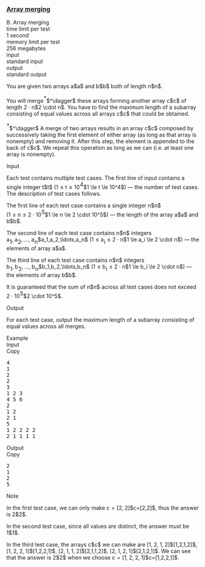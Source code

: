 <h3><a href="https://codeforces.com/contest/1831/problem/B" target="_blank" rel="noopener noreferrer">Array merging</a></h3>

<div class="header"><div class="title">B. Array merging</div><div class="time-limit"><div class="property-title">time limit per test</div>1 second</div><div class="memory-limit"><div class="property-title">memory limit per test</div>256 megabytes</div><div class="input-file input-standard"><div class="property-title">input</div>standard input</div><div class="output-file output-standard"><div class="property-title">output</div>standard output</div></div><div><p>You are given two arrays <span class="MathJax_Preview" style="color: inherit;"><span class="MJXp-math" id="MJXp-Span-1"><span class="MJXp-mi MJXp-italic" id="MJXp-Span-2">a</span></span></span>$a$ and <span class="MathJax_Preview" style="color: inherit;"><span class="MJXp-math" id="MJXp-Span-3"><span class="MJXp-mi MJXp-italic" id="MJXp-Span-4">b</span></span></span>$b$ both of length <span class="MathJax_Preview" style="color: inherit;"><span class="MJXp-math" id="MJXp-Span-5"><span class="MJXp-mi MJXp-italic" id="MJXp-Span-6">n</span></span></span>$n$.</p><p>You will merge<span class="MathJax_Preview" style="color: inherit;"><span class="MJXp-math" id="MJXp-Span-7"><span class="MJXp-msubsup" id="MJXp-Span-8"><span class="MJXp-mi" id="MJXp-Span-9" style="margin-right: 0.05em;"></span><span class="MJXp-mo MJXp-script" id="MJXp-Span-10" style="vertical-align: 0.5em;">†</span></span></span></span>$^\dagger$ these arrays forming another array <span class="MathJax_Preview" style="color: inherit;"><span class="MJXp-math" id="MJXp-Span-11"><span class="MJXp-mi MJXp-italic" id="MJXp-Span-12">c</span></span></span>$c$ of length <span class="MathJax_Preview" style="color: inherit;"><span class="MJXp-math" id="MJXp-Span-13"><span class="MJXp-mn" id="MJXp-Span-14">2</span><span class="MJXp-mo" id="MJXp-Span-15" style="margin-left: 0.267em; margin-right: 0.267em;">⋅</span><span class="MJXp-mi MJXp-italic" id="MJXp-Span-16">n</span></span></span>$2 \cdot n$. You have to find the maximum length of a subarray consisting of equal values across all arrays <span class="MathJax_Preview" style="color: inherit;"><span class="MJXp-math" id="MJXp-Span-17"><span class="MJXp-mi MJXp-italic" id="MJXp-Span-18">c</span></span></span>$c$ that could be obtained.</p><p><span class="MathJax_Preview" style="color: inherit;"><span class="MJXp-math" id="MJXp-Span-19"><span class="MJXp-msubsup" id="MJXp-Span-20"><span class="MJXp-mi" id="MJXp-Span-21" style="margin-right: 0.05em;"></span><span class="MJXp-mo MJXp-script" id="MJXp-Span-22" style="vertical-align: 0.5em;">†</span></span></span></span>$^\dagger$ A merge of two arrays results in an array <span class="MathJax_Preview" style="color: inherit;"><span class="MJXp-math" id="MJXp-Span-23"><span class="MJXp-mi MJXp-italic" id="MJXp-Span-24">c</span></span></span>$c$ composed by successively taking the first element of either array (as long as that array is nonempty) and removing it. After this step, the element is appended to the back of <span class="MathJax_Preview" style="color: inherit;"><span class="MJXp-math" id="MJXp-Span-25"><span class="MJXp-mi MJXp-italic" id="MJXp-Span-26">c</span></span></span>$c$. We repeat this operation as long as we can (i.e. at least one array is nonempty).</p></div><div class="input-specification"><div class="section-title">Input</div><p>Each test contains multiple test cases. The first line of input contains a single integer <span class="MathJax_Preview" style="color: inherit;"><span class="MJXp-math" id="MJXp-Span-27"><span class="MJXp-mi MJXp-italic" id="MJXp-Span-28">t</span></span></span>$t$ (<span class="MathJax_Preview" style="color: inherit;"><span class="MJXp-math" id="MJXp-Span-29"><span class="MJXp-mn" id="MJXp-Span-30">1</span><span class="MJXp-mo" id="MJXp-Span-31" style="margin-left: 0.333em; margin-right: 0.333em;">≤</span><span class="MJXp-mi MJXp-italic" id="MJXp-Span-32">t</span><span class="MJXp-mo" id="MJXp-Span-33" style="margin-left: 0.333em; margin-right: 0.333em;">≤</span><span class="MJXp-msubsup" id="MJXp-Span-34"><span class="MJXp-mn" id="MJXp-Span-35" style="margin-right: 0.05em;">10</span><span class="MJXp-mn MJXp-script" id="MJXp-Span-36" style="vertical-align: 0.5em;">4</span></span></span></span>$1 \le t \le 10^4$) — the number of test cases. The description of test cases follows.</p><p>The first line of each test case contains a single integer <span class="MathJax_Preview" style="color: inherit;"><span class="MJXp-math" id="MJXp-Span-37"><span class="MJXp-mi MJXp-italic" id="MJXp-Span-38">n</span></span></span>$n$ (<span class="MathJax_Preview" style="color: inherit;"><span class="MJXp-math" id="MJXp-Span-39"><span class="MJXp-mn" id="MJXp-Span-40">1</span><span class="MJXp-mo" id="MJXp-Span-41" style="margin-left: 0.333em; margin-right: 0.333em;">≤</span><span class="MJXp-mi MJXp-italic" id="MJXp-Span-42">n</span><span class="MJXp-mo" id="MJXp-Span-43" style="margin-left: 0.333em; margin-right: 0.333em;">≤</span><span class="MJXp-mn" id="MJXp-Span-44">2</span><span class="MJXp-mo" id="MJXp-Span-45" style="margin-left: 0.267em; margin-right: 0.267em;">⋅</span><span class="MJXp-msubsup" id="MJXp-Span-46"><span class="MJXp-mn" id="MJXp-Span-47" style="margin-right: 0.05em;">10</span><span class="MJXp-mn MJXp-script" id="MJXp-Span-48" style="vertical-align: 0.5em;">5</span></span></span></span>$1 \le n \le 2 \cdot 10^5$) — the length of the array <span class="MathJax_Preview" style="color: inherit;"><span class="MJXp-math" id="MJXp-Span-49"><span class="MJXp-mi MJXp-italic" id="MJXp-Span-50">a</span></span></span>$a$ and <span class="MathJax_Preview" style="color: inherit;"><span class="MJXp-math" id="MJXp-Span-51"><span class="MJXp-mi MJXp-italic" id="MJXp-Span-52">b</span></span></span>$b$.</p><p>The second line of each test case contains <span class="MathJax_Preview" style="color: inherit;"><span class="MJXp-math" id="MJXp-Span-53"><span class="MJXp-mi MJXp-italic" id="MJXp-Span-54">n</span></span></span>$n$ integers <span class="MathJax_Preview" style="color: inherit;"><span class="MJXp-math" id="MJXp-Span-55"><span class="MJXp-msubsup" id="MJXp-Span-56"><span class="MJXp-mi MJXp-italic" id="MJXp-Span-57" style="margin-right: 0.05em;">a</span><span class="MJXp-mn MJXp-script" id="MJXp-Span-58" style="vertical-align: -0.4em;">1</span></span><span class="MJXp-mo" id="MJXp-Span-59" style="margin-left: 0em; margin-right: 0.222em;">,</span><span class="MJXp-msubsup" id="MJXp-Span-60"><span class="MJXp-mi MJXp-italic" id="MJXp-Span-61" style="margin-right: 0.05em;">a</span><span class="MJXp-mn MJXp-script" id="MJXp-Span-62" style="vertical-align: -0.4em;">2</span></span><span class="MJXp-mo" id="MJXp-Span-63" style="margin-left: 0em; margin-right: 0.222em;">,</span><span class="MJXp-mo" id="MJXp-Span-64" style="margin-left: 0em; margin-right: 0em;">…</span><span class="MJXp-mo" id="MJXp-Span-65" style="margin-left: 0em; margin-right: 0.222em;">,</span><span class="MJXp-msubsup" id="MJXp-Span-66"><span class="MJXp-mi MJXp-italic" id="MJXp-Span-67" style="margin-right: 0.05em;">a</span><span class="MJXp-mi MJXp-italic MJXp-script" id="MJXp-Span-68" style="vertical-align: -0.4em;">n</span></span></span></span>$a_1,a_2,\ldots,a_n$ (<span class="MathJax_Preview" style="color: inherit;"><span class="MJXp-math" id="MJXp-Span-69"><span class="MJXp-mn" id="MJXp-Span-70">1</span><span class="MJXp-mo" id="MJXp-Span-71" style="margin-left: 0.333em; margin-right: 0.333em;">≤</span><span class="MJXp-msubsup" id="MJXp-Span-72"><span class="MJXp-mi MJXp-italic" id="MJXp-Span-73" style="margin-right: 0.05em;">a</span><span class="MJXp-mi MJXp-italic MJXp-script" id="MJXp-Span-74" style="vertical-align: -0.4em;">i</span></span><span class="MJXp-mo" id="MJXp-Span-75" style="margin-left: 0.333em; margin-right: 0.333em;">≤</span><span class="MJXp-mn" id="MJXp-Span-76">2</span><span class="MJXp-mo" id="MJXp-Span-77" style="margin-left: 0.267em; margin-right: 0.267em;">⋅</span><span class="MJXp-mi MJXp-italic" id="MJXp-Span-78">n</span></span></span>$1 \le a_i \le 2 \cdot n$) — the elements of array <span class="MathJax_Preview" style="color: inherit;"><span class="MJXp-math" id="MJXp-Span-79"><span class="MJXp-mi MJXp-italic" id="MJXp-Span-80">a</span></span></span>$a$.</p><p>The third line of each test case contains <span class="MathJax_Preview" style="color: inherit;"><span class="MJXp-math" id="MJXp-Span-81"><span class="MJXp-mi MJXp-italic" id="MJXp-Span-82">n</span></span></span>$n$ integers <span class="MathJax_Preview" style="color: inherit;"><span class="MJXp-math" id="MJXp-Span-83"><span class="MJXp-msubsup" id="MJXp-Span-84"><span class="MJXp-mi MJXp-italic" id="MJXp-Span-85" style="margin-right: 0.05em;">b</span><span class="MJXp-mn MJXp-script" id="MJXp-Span-86" style="vertical-align: -0.4em;">1</span></span><span class="MJXp-mo" id="MJXp-Span-87" style="margin-left: 0em; margin-right: 0.222em;">,</span><span class="MJXp-msubsup" id="MJXp-Span-88"><span class="MJXp-mi MJXp-italic" id="MJXp-Span-89" style="margin-right: 0.05em;">b</span><span class="MJXp-mn MJXp-script" id="MJXp-Span-90" style="vertical-align: -0.4em;">2</span></span><span class="MJXp-mo" id="MJXp-Span-91" style="margin-left: 0em; margin-right: 0.222em;">,</span><span class="MJXp-mo" id="MJXp-Span-92" style="margin-left: 0em; margin-right: 0em;">…</span><span class="MJXp-mo" id="MJXp-Span-93" style="margin-left: 0em; margin-right: 0.222em;">,</span><span class="MJXp-msubsup" id="MJXp-Span-94"><span class="MJXp-mi MJXp-italic" id="MJXp-Span-95" style="margin-right: 0.05em;">b</span><span class="MJXp-mi MJXp-italic MJXp-script" id="MJXp-Span-96" style="vertical-align: -0.4em;">n</span></span></span></span>$b_1,b_2,\ldots,b_n$ (<span class="MathJax_Preview" style="color: inherit;"><span class="MJXp-math" id="MJXp-Span-97"><span class="MJXp-mn" id="MJXp-Span-98">1</span><span class="MJXp-mo" id="MJXp-Span-99" style="margin-left: 0.333em; margin-right: 0.333em;">≤</span><span class="MJXp-msubsup" id="MJXp-Span-100"><span class="MJXp-mi MJXp-italic" id="MJXp-Span-101" style="margin-right: 0.05em;">b</span><span class="MJXp-mi MJXp-italic MJXp-script" id="MJXp-Span-102" style="vertical-align: -0.4em;">i</span></span><span class="MJXp-mo" id="MJXp-Span-103" style="margin-left: 0.333em; margin-right: 0.333em;">≤</span><span class="MJXp-mn" id="MJXp-Span-104">2</span><span class="MJXp-mo" id="MJXp-Span-105" style="margin-left: 0.267em; margin-right: 0.267em;">⋅</span><span class="MJXp-mi MJXp-italic" id="MJXp-Span-106">n</span></span></span>$1 \le b_i \le 2 \cdot n$) — the elements of array <span class="MathJax_Preview" style="color: inherit;"><span class="MJXp-math" id="MJXp-Span-107"><span class="MJXp-mi MJXp-italic" id="MJXp-Span-108">b</span></span></span>$b$.</p><p>It is guaranteed that the sum of <span class="MathJax_Preview" style="color: inherit;"><span class="MJXp-math" id="MJXp-Span-109"><span class="MJXp-mi MJXp-italic" id="MJXp-Span-110">n</span></span></span>$n$ across all test cases does not exceed <span class="MathJax_Preview" style="color: inherit;"><span class="MJXp-math" id="MJXp-Span-111"><span class="MJXp-mn" id="MJXp-Span-112">2</span><span class="MJXp-mo" id="MJXp-Span-113" style="margin-left: 0.267em; margin-right: 0.267em;">⋅</span><span class="MJXp-msubsup" id="MJXp-Span-114"><span class="MJXp-mn" id="MJXp-Span-115" style="margin-right: 0.05em;">10</span><span class="MJXp-mn MJXp-script" id="MJXp-Span-116" style="vertical-align: 0.5em;">5</span></span></span></span>$2 \cdot 10^5$.</p></div><div class="output-specification"><div class="section-title">Output</div><p>For each test case, output the maximum length of a subarray consisting of equal values across all merges.</p></div><div class="sample-tests"><div class="section-title">Example</div><div class="sample-test"><div class="input"><div class="title">Input<div title="Copy" data-clipboard-target="#id009223375162481177" id="id003409060630313847" class="input-output-copier">Copy</div></div><pre id="id009223375162481177"><div class="test-example-line test-example-line-even test-example-line-0">4</div><div class="test-example-line test-example-line-odd test-example-line-1">1</div><div class="test-example-line test-example-line-odd test-example-line-1">2</div><div class="test-example-line test-example-line-odd test-example-line-1">2</div><div class="test-example-line test-example-line-even test-example-line-2">3</div><div class="test-example-line test-example-line-even test-example-line-2">1 2 3</div><div class="test-example-line test-example-line-even test-example-line-2">4 5 6</div><div class="test-example-line test-example-line-odd test-example-line-3">2</div><div class="test-example-line test-example-line-odd test-example-line-3">1 2</div><div class="test-example-line test-example-line-odd test-example-line-3">2 1</div><div class="test-example-line test-example-line-even test-example-line-4">5</div><div class="test-example-line test-example-line-even test-example-line-4">1 2 2 2 2</div><div class="test-example-line test-example-line-even test-example-line-4">2 1 1 1 1</div></pre></div><div class="output"><div class="title">Output<div title="Copy" data-clipboard-target="#id006348009229875271" id="id0038698727955884804" class="input-output-copier">Copy</div></div><pre id="id006348009229875271">2
1
2
5
</pre></div></div></div><div class="note"><div class="section-title">Note</div><p>In the first test case, we can only make <span class="MathJax_Preview" style="color: inherit;"><span class="MJXp-math" id="MJXp-Span-117"><span class="MJXp-mi MJXp-italic" id="MJXp-Span-118">c</span><span class="MJXp-mo" id="MJXp-Span-119" style="margin-left: 0.333em; margin-right: 0.333em;">=</span><span class="MJXp-mo" id="MJXp-Span-120" style="margin-left: 0em; margin-right: 0em;">[</span><span class="MJXp-mn" id="MJXp-Span-121">2</span><span class="MJXp-mo" id="MJXp-Span-122" style="margin-left: 0em; margin-right: 0.222em;">,</span><span class="MJXp-mn" id="MJXp-Span-123">2</span><span class="MJXp-mo" id="MJXp-Span-124" style="margin-left: 0em; margin-right: 0em;">]</span></span></span>$c=[2,2]$, thus the answer is <span class="MathJax_Preview" style="color: inherit;"><span class="MJXp-math" id="MJXp-Span-125"><span class="MJXp-mn" id="MJXp-Span-126">2</span></span></span>$2$.</p><p>In the second test case, since all values are distinct, the answer must be <span class="MathJax_Preview" style="color: inherit;"><span class="MJXp-math" id="MJXp-Span-127"><span class="MJXp-mn" id="MJXp-Span-128">1</span></span></span>$1$.</p><p>In the third test case, the arrays <span class="MathJax_Preview" style="color: inherit;"><span class="MJXp-math" id="MJXp-Span-129"><span class="MJXp-mi MJXp-italic" id="MJXp-Span-130">c</span></span></span>$c$ we can make are <span class="MathJax_Preview" style="color: inherit;"><span class="MJXp-math" id="MJXp-Span-131"><span class="MJXp-mo" id="MJXp-Span-132" style="margin-left: 0em; margin-right: 0em;">[</span><span class="MJXp-mn" id="MJXp-Span-133">1</span><span class="MJXp-mo" id="MJXp-Span-134" style="margin-left: 0em; margin-right: 0.222em;">,</span><span class="MJXp-mn" id="MJXp-Span-135">2</span><span class="MJXp-mo" id="MJXp-Span-136" style="margin-left: 0em; margin-right: 0.222em;">,</span><span class="MJXp-mn" id="MJXp-Span-137">1</span><span class="MJXp-mo" id="MJXp-Span-138" style="margin-left: 0em; margin-right: 0.222em;">,</span><span class="MJXp-mn" id="MJXp-Span-139">2</span><span class="MJXp-mo" id="MJXp-Span-140" style="margin-left: 0em; margin-right: 0em;">]</span></span></span>$[1,2,1,2]$, <span class="MathJax_Preview" style="color: inherit;"><span class="MJXp-math" id="MJXp-Span-141"><span class="MJXp-mo" id="MJXp-Span-142" style="margin-left: 0em; margin-right: 0em;">[</span><span class="MJXp-mn" id="MJXp-Span-143">1</span><span class="MJXp-mo" id="MJXp-Span-144" style="margin-left: 0em; margin-right: 0.222em;">,</span><span class="MJXp-mn" id="MJXp-Span-145">2</span><span class="MJXp-mo" id="MJXp-Span-146" style="margin-left: 0em; margin-right: 0.222em;">,</span><span class="MJXp-mn" id="MJXp-Span-147">2</span><span class="MJXp-mo" id="MJXp-Span-148" style="margin-left: 0em; margin-right: 0.222em;">,</span><span class="MJXp-mn" id="MJXp-Span-149">1</span><span class="MJXp-mo" id="MJXp-Span-150" style="margin-left: 0em; margin-right: 0em;">]</span></span></span>$[1,2,2,1]$, <span class="MathJax_Preview" style="color: inherit;"><span class="MJXp-math" id="MJXp-Span-151"><span class="MJXp-mo" id="MJXp-Span-152" style="margin-left: 0em; margin-right: 0em;">[</span><span class="MJXp-mn" id="MJXp-Span-153">2</span><span class="MJXp-mo" id="MJXp-Span-154" style="margin-left: 0em; margin-right: 0.222em;">,</span><span class="MJXp-mn" id="MJXp-Span-155">1</span><span class="MJXp-mo" id="MJXp-Span-156" style="margin-left: 0em; margin-right: 0.222em;">,</span><span class="MJXp-mn" id="MJXp-Span-157">1</span><span class="MJXp-mo" id="MJXp-Span-158" style="margin-left: 0em; margin-right: 0.222em;">,</span><span class="MJXp-mn" id="MJXp-Span-159">2</span><span class="MJXp-mo" id="MJXp-Span-160" style="margin-left: 0em; margin-right: 0em;">]</span></span></span>$[2,1,1,2]$, <span class="MathJax_Preview" style="color: inherit;"><span class="MJXp-math" id="MJXp-Span-161"><span class="MJXp-mo" id="MJXp-Span-162" style="margin-left: 0em; margin-right: 0em;">[</span><span class="MJXp-mn" id="MJXp-Span-163">2</span><span class="MJXp-mo" id="MJXp-Span-164" style="margin-left: 0em; margin-right: 0.222em;">,</span><span class="MJXp-mn" id="MJXp-Span-165">1</span><span class="MJXp-mo" id="MJXp-Span-166" style="margin-left: 0em; margin-right: 0.222em;">,</span><span class="MJXp-mn" id="MJXp-Span-167">2</span><span class="MJXp-mo" id="MJXp-Span-168" style="margin-left: 0em; margin-right: 0.222em;">,</span><span class="MJXp-mn" id="MJXp-Span-169">1</span><span class="MJXp-mo" id="MJXp-Span-170" style="margin-left: 0em; margin-right: 0em;">]</span></span></span>$[2,1,2,1]$. We can see that the answer is <span class="MathJax_Preview" style="color: inherit;"><span class="MJXp-math" id="MJXp-Span-171"><span class="MJXp-mn" id="MJXp-Span-172">2</span></span></span>$2$ when we choose <span class="MathJax_Preview" style="color: inherit;"><span class="MJXp-math" id="MJXp-Span-173"><span class="MJXp-mi MJXp-italic" id="MJXp-Span-174">c</span><span class="MJXp-mo" id="MJXp-Span-175" style="margin-left: 0.333em; margin-right: 0.333em;">=</span><span class="MJXp-mo" id="MJXp-Span-176" style="margin-left: 0em; margin-right: 0em;">[</span><span class="MJXp-mn" id="MJXp-Span-177">1</span><span class="MJXp-mo" id="MJXp-Span-178" style="margin-left: 0em; margin-right: 0.222em;">,</span><span class="MJXp-mn" id="MJXp-Span-179">2</span><span class="MJXp-mo" id="MJXp-Span-180" style="margin-left: 0em; margin-right: 0.222em;">,</span><span class="MJXp-mn" id="MJXp-Span-181">2</span><span class="MJXp-mo" id="MJXp-Span-182" style="margin-left: 0em; margin-right: 0.222em;">,</span><span class="MJXp-mn" id="MJXp-Span-183">1</span><span class="MJXp-mo" id="MJXp-Span-184" style="margin-left: 0em; margin-right: 0em;">]</span></span></span>$c=[1,2,2,1]$. </p></div>
